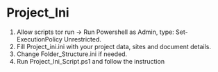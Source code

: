 # Project_Ini
1. Allow scripts tor run -> Run Powershell as Admin, type: Set-ExecutionPolicy Unrestricted.
2. Fill Project_ini.ini with your project data, sites and document details.
3. Change Folder_Structure.ini if needed.
4. Run Project_Ini_Script.ps1 and follow the instruction